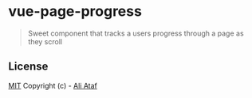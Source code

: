 # vue-page-progress

> Sweet component that tracks a users progress through a page as they scroll

## License
[MIT](https://opensource.org/licenses/MIT)
Copyright (c) - [Ali Ataf](https://www.github.com/aliataf)

